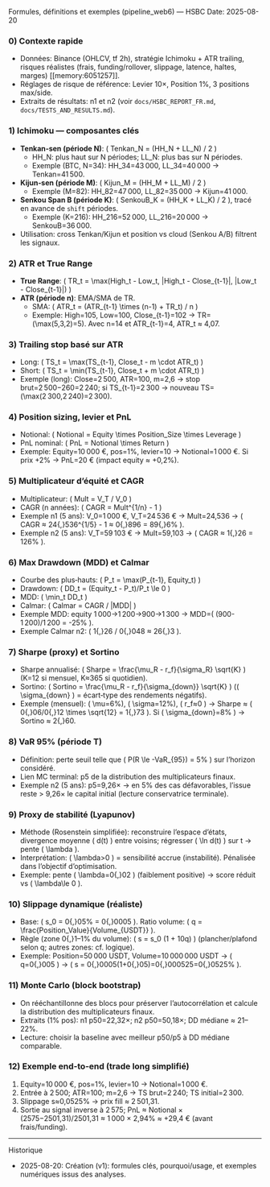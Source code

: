 Formules, définitions et exemples (pipeline_web6) — HSBC
Date: 2025-08-20

### 0) Contexte rapide
- Données: Binance (OHLCV, tf 2h), stratégie Ichimoku + ATR trailing, risques réalistes (frais, funding/rollover, slippage, latence, haltes, marges) [[memory:6051257]].
- Réglages de risque de référence: Levier 10×, Position 1%, 3 positions max/side.
- Extraits de résultats: n1 et n2 (voir `docs/HSBC_REPORT_FR.md`, `docs/TESTS_AND_RESULTS.md`).

### 1) Ichimoku — composantes clés
- **Tenkan‑sen (période N)**: \( Tenkan_N = (HH_N + LL_N) / 2 \)
  - HH_N: plus haut sur N périodes; LL_N: plus bas sur N périodes.
  - Exemple (BTC, N=34): HH_34=43 000, LL_34=40 000 → Tenkan=41 500.
- **Kijun‑sen (période M)**: \( Kijun_M = (HH_M + LL_M) / 2 \)
  - Exemple (M=82): HH_82=47 000, LL_82=35 000 → Kijun=41 000.
- **Senkou Span B (période K)**: \( SenkouB_K = (HH_K + LL_K) / 2 \), tracé en avance de `shift` périodes.
  - Exemple (K=216): HH_216=52 000, LL_216=20 000 → SenkouB=36 000.
- Utilisation: cross Tenkan/Kijun et position vs cloud (Senkou A/B) filtrent les signaux.

### 2) ATR et True Range
- **True Range**: \( TR_t = \max(High_t - Low_t, |High_t - Close_{t-1}|, |Low_t - Close_{t-1}|) \)
- **ATR (période n)**: EMA/SMA de TR.
  - SMA: \( ATR_t = (ATR_{t-1} \times (n-1) + TR_t) / n \)
  - Exemple: High=105, Low=100, Close_{t-1}=102 → TR=\(\max(5,3,2)=5\). Avec n=14 et ATR_{t-1}=4, ATR_t ≈ 4,07.

### 3) Trailing stop basé sur ATR
- Long: \( TS_t = \max(TS_{t-1}, Close_t - m \cdot ATR_t) \)
- Short: \( TS_t = \min(TS_{t-1}, Close_t + m \cdot ATR_t) \)
- Exemple (long): Close=2 500, ATR=100, m=2,6 → stop brut=2 500−260=2 240; si TS_{t-1}=2 300 → nouveau TS=\(\max(2 300,2 240)=2 300\).

### 4) Position sizing, levier et PnL
- Notional: \( Notional = Equity \times Position\_Size \times Leverage \)
- PnL nominal: \( PnL = Notional \times Return \)
- Exemple: Equity=10 000 €, pos=1%, levier=10 → Notional=1 000 €. Si prix +2% → PnL=20 € (impact equity ≈ +0,2%).

### 5) Multiplicateur d’équité et CAGR
- Multiplicateur: \( Mult = V_T / V_0 \)
- CAGR (n années): \( CAGR = Mult^{1/n} - 1 \)
- Exemple n1 (5 ans): V_0=1 000 €, V_T=24 536 € → Mult=24,536 → \( CAGR ≈ 24{,}536^{1/5} - 1 ≈ 0{,}896 = 89{,}6\% \).
- Exemple n2 (5 ans): V_T=59 103 € → Mult=59,103 → \( CAGR ≈ 1{,}26 = 126\% \).

### 6) Max Drawdown (MDD) et Calmar
- Courbe des plus‑hauts: \( P_t = \max(P_{t-1}, Equity_t) \)
- Drawdown: \( DD_t = (Equity_t - P_t)/P_t \le 0 \)
- MDD: \( \min_t DD_t \)
- Calmar: \( Calmar = CAGR / |MDD| \)
- Exemple MDD: equity 1 000→1 200→900→1 300 → MDD=\( (900-1 200)/1 200 = -25\% \).
- Exemple Calmar n2: \( 1{,}26 / 0{,}048 ≈ 26{,}3 \).

### 7) Sharpe (proxy) et Sortino
- Sharpe annualisé: \( Sharpe = \frac{\mu_R - r_f}{\sigma_R} \sqrt{K} \) (K=12 si mensuel, K≈365 si quotidien).
- Sortino: \( Sortino = \frac{\mu_R - r_f}{\sigma_{down}} \sqrt{K} \) (\( \sigma_{down} \) = écart‑type des rendements négatifs).
- Exemple (mensuel): \( \mu=6\%\), \( \sigma=12\%\), \( r_f≈0 \) → Sharpe ≈ \( 0{,}06/0{,}12 \times \sqrt{12} = 1{,}73 \). Si \( \sigma_{down}=8\% \) → Sortino ≈ 2{,}60.

### 8) VaR 95% (période T)
- Définition: perte seuil telle que \( P(R \le -VaR_{95}) = 5\% \) sur l’horizon considéré.
- Lien MC terminal: p5 de la distribution des multiplicateurs finaux.
- Exemple n2 (5 ans): p5=9,26× → en 5% des cas défavorables, l’issue reste > 9,26× le capital initial (lecture conservatrice terminale).

### 9) Proxy de stabilité (Lyapunov)
- Méthode (Rosenstein simplifiée): reconstruire l’espace d’états, divergence moyenne \( d(t) \) entre voisins; régresser \( \ln d(t) \) sur t → pente \( \lambda \).
- Interprétation: \( \lambda>0 \) = sensibilité accrue (instabilité). Pénalisée dans l’objectif d’optimisation.
- Exemple: pente \( \lambda=0{,}02 \) (faiblement positive) → score réduit vs \( \lambda\le 0 \).

### 10) Slippage dynamique (réaliste)
- Base: \( s_0 = 0{,}05\% = 0{,}0005 \). Ratio volume: \( q = \frac{Position\_Value}{Volume\_{USDT}} \).
- Règle (zone 0{,}1–1% du volume): \( s = s_0 (1 + 10q) \) (plancher/plafond selon q; autres zones: cf. logique).
- Exemple: Position=50 000 USDT, Volume=10 000 000 USDT → \( q=0{,}005 \) → \( s = 0{,}0005(1+0{,}05)=0{,}000525=0{,}0525\% \).

### 11) Monte Carlo (block bootstrap)
- On rééchantillonne des blocs pour préserver l’autocorrélation et calcule la distribution des multiplicateurs finaux.
- Extraits (1% pos): n1 p50=22,32×; n2 p50=50,18×; DD médiane ≈ 21–22%.
- Lecture: choisir la baseline avec meilleur p50/p5 à DD médiane comparable.

### 12) Exemple end‑to‑end (trade long simplifié)
1) Equity=10 000 €, pos=1%, levier=10 → Notional=1 000 €.
2) Entrée à 2 500; ATR=100; m=2,6 → TS brut=2 240; TS initial=2 300.
3) Slippage s≈0,0525% → prix fill ≈ 2 501,31.
4) Sortie au signal inverse à 2 575; PnL ≈ Notional × (2575−2501,31)/2501,31 ≈ 1 000 × 2,94% ≈ +29,4 € (avant frais/funding).

---

Historique
- 2025-08-20: Création (v1): formules clés, pourquoi/usage, et exemples numériques issus des analyses.


